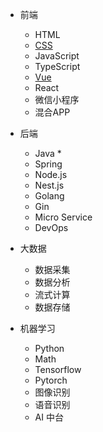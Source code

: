 * 前端

  * HTML
  * [CSS](./css.md)
  * JavaScript
  * TypeScript
  * [Vue](./vue.md)
  * React
  * 微信小程序
  * 混合APP
* 后端

  * Java *
  * Spring
  * Node.js
  * Nest.js
  * Golang
  * Gin
  * Micro Service
  * DevOps
* 大数据

  * 数据采集
  * 数据分析
  * 流式计算
  * 数据存储
* 机器学习

  * Python
  * Math
  * Tensorflow
  * Pytorch
  * 图像识别
  * 语音识别
  * AI 中台

